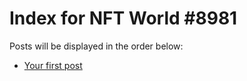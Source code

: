 # Index for NFT World #8981
Posts will be displayed in the order below:

- [Your first post](./001-first.md)

